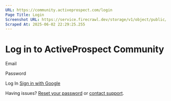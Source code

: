```yaml
---
URL: https://community.activeprospect.com/login
Page Title: Login
Screenshot URL: https://service.firecrawl.dev/storage/v1/object/public/media/screenshot-ff9db4ee-0ef4-43cb-8ee6-efc42b3e2962.png
Scraped At: 2025-06-02 22:29:25.255
---
```



# Log in to ActiveProspect Community

Email

Password

Log In [Sign in with Google](https://community.activeprospect.com/auth/google_oauth2/login)

Having issues? [Reset your password](https://community.activeprospect.com/login) or [contact support](mailto:support@activeprospect.com?subject=ActiveProspect%20Community%20-%20I%20have%20a%20question).
